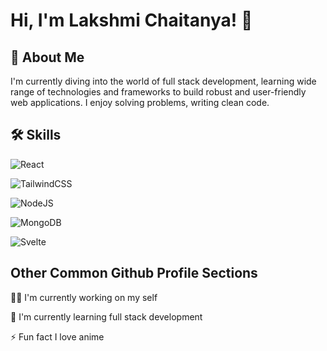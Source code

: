 
# Hi, I'm Lakshmi Chaitanya! 👋


## 🚀 About Me
I'm currently diving into the world of full stack development, learning wide range of technologies and frameworks to build robust and user-friendly web applications. I enjoy solving problems, writing clean code.

## 🛠 Skills

![React](https://img.shields.io/badge/react-%2320232a.svg?style=for-the-badge&logo=react&logoColor=%2361DAFB) 

![TailwindCSS](https://img.shields.io/badge/tailwindcss-%2338B2AC.svg?style=for-the-badge&logo=tailwind-css&logoColor=white)

![NodeJS](https://img.shields.io/badge/node.js-6DA55F?style=for-the-badge&logo=node.js&logoColor=white)

![MongoDB](https://img.shields.io/badge/MongoDB-%234ea94b.svg?style=for-the-badge&logo=mongodb&logoColor=white)

![Svelte](https://img.shields.io/badge/svelte-%23f1413d.svg?style=for-the-badge&logo=svelte&logoColor=white)


## Other Common Github Profile Sections
👩‍💻 I'm currently working on my self

🧠 I'm currently learning full stack development

⚡️ Fun fact I love anime

